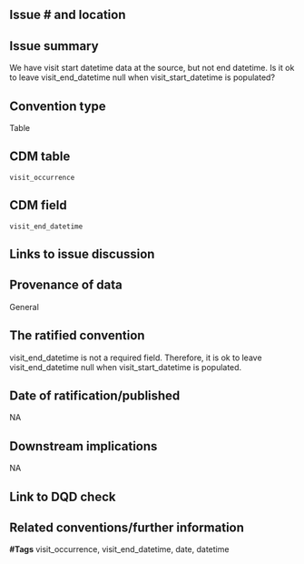 ## Issue # and location

## Issue summary
We have visit start datetime data at the source, but not end datetime. Is it ok to leave visit_end_datetime null when visit_start_datetime is populated?

## Convention type
Table

## CDM table
`visit_occurrence`

## CDM field
`visit_end_datetime`

## Links to issue discussion
 

## Provenance of data
General

## The ratified convention
visit_end_datetime is not a required field. Therefore, it is ok to leave visit_end_datetime null when visit_start_datetime is populated.

## Date of ratification/published
NA

## Downstream implications
NA

## Link to DQD check

## Related conventions/further information

**#Tags**
visit_occurrence, visit_end_datetime, date, datetime